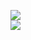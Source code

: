 [![](https://img.shields.io/badge/Made%20With-Github%20Spray-lightgrey.svg?style=for-the-badge&logo=github)](https://github.com/Annihil/github-spray#23451)  
[![](https://i.imgur.com/2DrTn0Z.gif)](https://github.com/Annihil/github-spray)